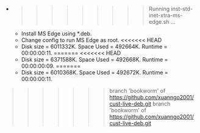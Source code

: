 * >>>>>>>>> Running inst-std-inet-xtra-ms-edge.sh ...
  * Install MS Edge using *.deb.
  * Change config to run MS Edge as root.
<<<<<<< HEAD
  * Disk size = 6011332K. Space Used = 492664K. Runtime = 00:00:00:11.
=======
<<<<<<< HEAD
  * Disk size = 6371588K. Space Used = 492668K. Runtime = 00:00:00:09.
=======
  * Disk size = 6010368K. Space Used = 492672K. Runtime = 00:00:00:11.
>>>>>>> branch 'bookworm' of https://github.com/xuanngo2001/cust-live-deb.git
>>>>>>> branch 'bookworm' of https://github.com/xuanngo2001/cust-live-deb.git
